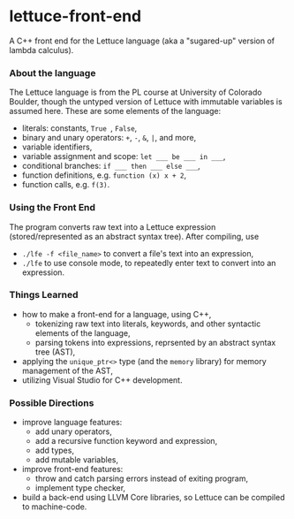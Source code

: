 # lettuce-front-end
A C++ front end for the Lettuce language (aka a "sugared-up" version of lambda calculus). 

### About the language
The Lettuce language is from the PL course at University of Colorado Boulder, though the untyped version of Lettuce with immutable variables is assumed here.
These are some elements of the language:
- literals: constants, `True `, `False`,
- binary and unary operators: `+`, `-`, `&`, `|`, and more,
- variable identifiers,
- variable assignment and scope: `let ___ be ___ in ___`,
- conditional branches:  `if ___ then ___ else ___`,
- function definitions, e.g. `function (x) x + 2`,
- function calls, e.g. `f(3)`.

### Using the Front End
The program converts raw text into a Lettuce expression (stored/represented as an abstract syntax tree). After compiling, use
- `./lfe -f <file_name>` to convert a file's text into an expression,
- `./lfe` to use console mode, to repeatedly enter text to convert into an expression.
 
### Things Learned
- how to make a front-end for a language, using C++,
  - tokenizing raw text into literals, keywords, and other syntactic elements of the language,
  - parsing tokens into expressions, reprsented by an abstract syntax tree (AST),
- applying the `unique_ptr<>` type (and the `memory` library) for memory management of the AST,
- utilizing Visual Studio for C++ development.

### Possible Directions
- improve language features:
  - add unary operators,
  - add a recursive function keyword and expression,
  - add types,
  - add mutable variables,
- improve front-end features:
  - throw and catch parsing errors instead of exiting program, 
  - implement type checker,
- build a back-end using LLVM Core libraries, so Lettuce can be compiled to machine-code.
